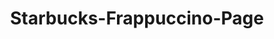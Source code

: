 <h1 align="center">Starbucks-Frappuccino-Page</h1>

<p align="center"><img src="https://imgs.search.brave.com/y61ZRmm5B2gQwnZC0cucOZM7v_IfLbgp_yg-xC5eOT0/rs:fit:860:0:0/g:ce/aHR0cHM6Ly9wbHVz/cG5nLmNvbS9pbWct/cG5nL3N0YXJidWNr/cy1wbmctYnVzaW5l/c3MtaG91cnMtNjQw/LnBuZw" alt=""></p>
